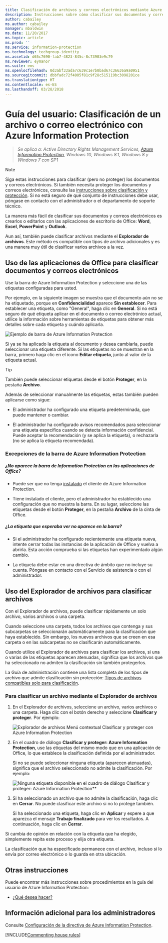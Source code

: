 ```yaml
---
title: Clasificación de archivos y correos electrónicos mediante Azure Information Protection
description: Instrucciones sobre cómo clasificar sus documentos y correos electrónicos.
author: cabailey
ms.author: cabailey
manager: mbaldwin
ms.date: 11/20/2017
ms.topic: article
ms.prod: ''
ms.service: information-protection
ms.technology: techgroup-identity
ms.assetid: d65c7690-fab7-4823-845c-8c73903e9c79
ms.reviewer: eymanor
ms.suite: ems
ms.openlocfilehash: 0d3abf33ada7c639c1e7b0bad67c36636a9a0951
ms.sourcegitcommit: dbbfadc72f4005f81c9f28c515119bc3098201ce
ms.translationtype: HT
ms.contentlocale: es-ES
ms.lasthandoff: 03/28/2018
---
```

# <a name="user-guide-classify-a-file-or-email-by-using-azure-information-protection"></a>Guía del usuario: Clasificación de un archivo o correo electrónico con Azure Information Protection

>*Se aplica a: Active Directory Rights Management Services, [Azure Information Protection](https://azure.microsoft.com/pricing/details/information-protection), Windows 10, Windows 8.1, Windows 8 y Windows 7 con SP1*

> [!NOTE]
> Siga estas instrucciones para clasificar (pero no proteger) los documentos y correos electrónicos. Si también necesita proteger los documentos y correos electrónicos, consulte las [instrucciones sobre clasificación y protección](client-classify-protect.md). Si no está seguro de qué conjunto de instrucciones debe usar, póngase en contacto con el administrador o el departamento de soporte técnico.

La manera más fácil de clasificar sus documentos y correos electrónicos es crearlos o editarlos con las aplicaciones de escritorio de Office: **Word**, **Excel**, **PowerPoint** y **Outlook**. 

Aun así, también puede clasificar archivos mediante el **Explorador de archivos**. Este método es compatible con tipos de archivo adicionales y es una manera muy útil de clasificar varios archivos a la vez. 

## <a name="using-office-apps-to-classify-your-documents-and-emails"></a>Uso de las aplicaciones de Office para clasificar documentos y correos electrónicos

Use la barra de Azure Information Protection y seleccione una de las etiquetas configuradas para usted. 

Por ejemplo, en la siguiente imagen se muestra que el documento aún no se ha etiquetado, porque en **Confidencialidad** aparece **Sin establecer**. Para establecer una etiqueta, como "General", haga clic en **General**. Si no está seguro de qué etiqueta aplicar en el documento o correo electrónico actual, utilice la información sobre herramientas de etiquetas para obtener más detalles sobre cada etiqueta y cuándo aplicarla. 

![Ejemplo de barra de Azure Information Protection](../media/info-protect-bar-not-set-callout.png)

Si ya se ha aplicado la etiqueta al documento y desea cambiarla, puede seleccionar una etiqueta diferente. Si las etiquetas no se muestran en la barra, primero haga clic en el icono **Editar etiqueta**, junto al valor de la etiqueta actual.

> [!TIP]
> También puede seleccionar etiquetas desde el botón **Proteger**, en la pestaña **Archivo**.

Además de seleccionar manualmente las etiquetas, estas también pueden aplicarse como sigue:

- El administrador ha configurado una etiqueta predeterminada, que puede mantener o cambiar.

- El administrador ha configurado avisos recomendados para seleccionar una etiqueta específica cuando se detecta información confidencial. Puede aceptar la recomendación (y se aplica la etiqueta), o rechazarla (no se aplica la etiqueta recomendada).

### <a name="exceptions-for-the-azure-information-protection-bar"></a>Excepciones de la barra de Azure Information Protection 

##### <a name="dont-see-this-information-protection-bar-in-your-office-apps"></a>¿No aparece la barra de Information Protection en las aplicaciones de Office?

- Puede ser que no tenga [instalado](install-client-app.md) el cliente de Azure Information Protection.

- Tiene instalado el cliente, pero el administrador ha establecido una configuración que no muestra la barra. En su lugar, seleccione las etiquetas desde el botón **Proteger**, en la pestaña **Archivo** de la cinta de Office. 

##### <a name="is-the-label-that-you-expect-to-see-not-displayed-on-the-bar"></a>¿La etiqueta que esperaba ver no aparece en la barra? 

- Si el administrador ha configurado recientemente una etiqueta nueva, intente cerrar todas las instancias de la aplicación de Office y vuelva a abrirla. Esta acción comprueba si las etiquetas han experimentado algún cambio.

- La etiqueta debe estar en una directiva de ámbito que no incluye su cuenta. Póngase en contacto con el Servicio de asistencia o con el administrador.


## <a name="using-file-explorer-to-classify-files"></a>Uso del Explorador de archivos para clasificar archivos

Con el Explorador de archivos, puede clasificar rápidamente un solo archivo, varios archivos o una carpeta. 

Cuando seleccione una carpeta, todos los archivos que contenga y sus subcarpetas se seleccionarán automáticamente para la clasificación que haya establecido. Sin embargo, los nuevos archivos que se creen en esa carpeta o en las subcarpetas no se clasificarán automáticamente.

Cuando utilice el Explorador de archivos para clasificar los archivos, si una o varias de las etiquetas aparecen atenuadas, significa que los archivos que ha seleccionado no admiten la clasificación sin también protegerlos.

La Guía de administración contiene una lista completa de los tipos de archivo que admite clasificación sin protección: [Tipos de archivos compatibles solo para clasificación](client-admin-guide-file-types.md#file-types-supported-for-classification-only).

### <a name="to-classify-a-file-by-using-file-explorer"></a>Para clasificar un archivo mediante el Explorador de archivos

1. En el Explorador de archivos, seleccione un archivo, varios archivos o una carpeta. Haga clic con el botón derecho y seleccione **Clasificar y proteger**. Por ejemplo:
    
    ![Explorador de archivos Menú contextual Clasificar y proteger con Azure Information Protection](../media/right-click-classify-protect-folder.png)

2. En el cuadro de diálogo **Clasificar y proteger: Azure Information Protection**, use las etiquetas del mismo modo que en una aplicación de Office, lo que establece la clasificación definida por el administrador. 
    
    Si no se puede seleccionar ninguna etiqueta (aparecen atenuadas), significa que el archivo seleccionado no admite la clasificación. Por ejemplo:
    
    ![Ninguna etiqueta disponible en el cuadro de diálogo Clasificar y proteger: Azure Information Protection**](../media/info-protect-dialog-labels-dimmed.png)

3. Si ha seleccionado un archivo que no admite la clasificación, haga clic en **Cerrar**. No puede clasificar este archivo si no lo protege también.
    
    Si ha seleccionado una etiqueta, haga clic en **Aplicar** y espere a que aparezca el mensaje **Trabajo finalizado** para ver los resultados. A continuación, haga clic en **Cerrar**.

Si cambia de opinión en relación con la etiqueta que ha elegido, simplemente repita este proceso y elija otra etiqueta.

La clasificación que ha especificado permanece con el archivo, incluso si lo envía por correo electrónico o lo guarda en otra ubicación. 
## <a name="other-instructions"></a>Otras instrucciones
Puede encontrar más instrucciones sobre procedimientos en la guía del usuario de Azure Information Protection:

- [¿Qué desea hacer?](client-user-guide.md#what-do-you-want-to-do)

## <a name="additional-information-for-administrators"></a>Información adicional para los administradores    
Consulte [Configuración de la directiva de Azure Information Protection](../deploy-use/configure-policy.md).

[!INCLUDE[Commenting house rules](../includes/houserules.md)]
